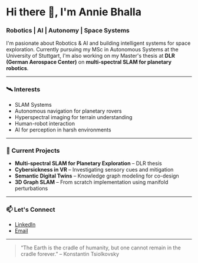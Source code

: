 # Hi there 👋, I'm Annie Bhalla
### Robotics | AI | Autonomy | Space Systems

I'm pasionate about Robotics & AI and building intelligent systems for space exploration. Currently pursuing my MSc in Autonomous Systems at the University of Stuttgart, I'm also working on my Master's thesis at **DLR (German Aerospace Center)** on **multi-spectral SLAM for planetary robotics**.

---

### 🛰️ Interests
- SLAM Systems
- Autonomous navigation for planetary rovers  
- Hyperspectral imaging for terrain understanding  
- Human-robot interaction 
- AI for perception in harsh environments

---

### 🚀 Current Projects
- **Multi-spectral SLAM for Planetary Exploration** – DLR thesis  
- **Cybersickness in VR** – Investigating sensory cues and mitigation  
- **Semantic Digital Twins** – Knowledge graph modeling for co-design  
- **3D Graph SLAM** – From scratch implementation using manifold perturbations

---

### 📫 Let's Connect
- [LinkedIn](https://www.linkedin.com/in/anniebhalla)
- [Email](mailto:anniebhalla16@gmail.com)

---

> “The Earth is the cradle of humanity, but one cannot remain in the cradle forever.” – Konstantin Tsiolkovsky

